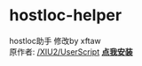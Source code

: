 # hostloc-helper
hostloc助手 修改by xftaw  
原作者: [/XIU2/UserScript](https://github.com/XIU2/UserScript)
[**点我安装**](https://github.com/MCTGqwq/hostloc-helper/raw/main/%E5%85%A8%E7%90%83%E4%B8%BB%E6%9C%BA%E4%BA%A4%E6%B5%81%E8%AE%BA%E5%9D%9B%E5%A2%9E%E5%BC%BA.user.js)
